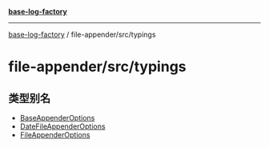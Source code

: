 [**base-log-factory**](../../../index.md)

***

[base-log-factory](../../../index.md) / file-appender/src/typings

# file-appender/src/typings

## 类型别名

- [BaseAppenderOptions](type-aliases/BaseAppenderOptions.md)
- [DateFileAppenderOptions](type-aliases/DateFileAppenderOptions.md)
- [FileAppenderOptions](type-aliases/FileAppenderOptions.md)
